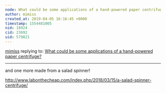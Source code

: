 ```yaml
---
node: What could be some applications of a hand-powered paper centrifuge?
author: mimiss
created_at: 2019-04-05 16:16:45 +0000
timestamp: 1554481005
nid: 18924
cid: 23692
uid: 579821
---
```




[mimiss](../profile/mimiss) replying to: [What could be some applications of a hand-powered paper centrifuge?](../notes/mimiss/04-01-2019/what-could-be-some-applications-of-a-hand-powered-paper-centrifuge)

----
 and one more made from a salad spinner!

http://www.labonthecheap.com/index.php/2018/03/15/a-salad-spinner-centrifuge/